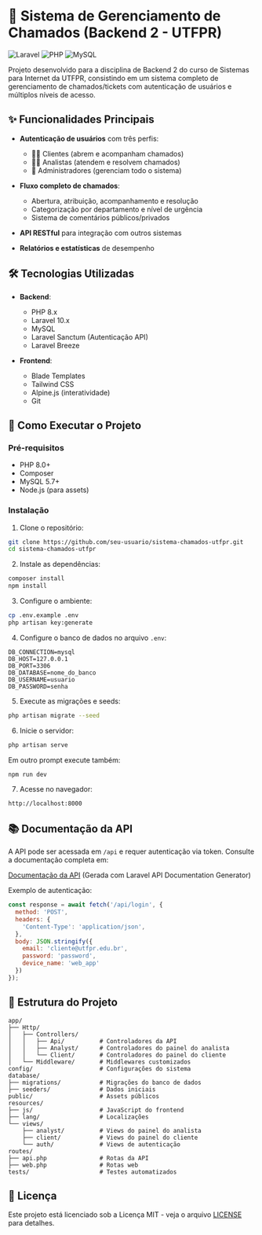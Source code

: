 # 📝 Sistema de Gerenciamento de Chamados (Backend 2 - UTFPR)

![Laravel](https://img.shields.io/badge/Laravel-FF2D20?style=for-the-badge&logo=laravel&logoColor=white)
![PHP](https://img.shields.io/badge/PHP-777BB4?style=for-the-badge&logo=php&logoColor=white)
![MySQL](https://img.shields.io/badge/MySQL-005C84?style=for-the-badge&logo=mysql&logoColor=white)

Projeto desenvolvido para a disciplina de Backend 2 do curso de Sistemas para Internet da UTFPR, consistindo em um sistema completo de gerenciamento de chamados/tickets com autenticação de usuários e múltiplos níveis de acesso.

## ✨ Funcionalidades Principais

- **Autenticação de usuários** com três perfis:
  - 👨‍💼 Clientes (abrem e acompanham chamados)
  - 👩‍💻 Analistas (atendem e resolvem chamados)
  - 👑 Administradores (gerenciam todo o sistema)
  
- **Fluxo completo de chamados**:
  - Abertura, atribuição, acompanhamento e resolução
  - Categorização por departamento e nível de urgência
  - Sistema de comentários públicos/privados

- **API RESTful** para integração com outros sistemas

- **Relatórios e estatísticas** de desempenho

## 🛠️ Tecnologias Utilizadas

- **Backend**:
  - PHP 8.x
  - Laravel 10.x
  - MySQL
  - Laravel Sanctum (Autenticação API)
  - Laravel Breeze

- **Frontend**:
  - Blade Templates
  - Tailwind CSS
  - Alpine.js (interatividade)
  - Git

## 🚀 Como Executar o Projeto

### Pré-requisitos

- PHP 8.0+
- Composer
- MySQL 5.7+
- Node.js (para assets)

### Instalação

1. Clone o repositório:
```bash
git clone https://github.com/seu-usuario/sistema-chamados-utfpr.git
cd sistema-chamados-utfpr
```

2. Instale as dependências:
```bash
composer install
npm install
```

3. Configure o ambiente:
```bash
cp .env.example .env
php artisan key:generate
```

4. Configure o banco de dados no arquivo `.env`:
```env
DB_CONNECTION=mysql
DB_HOST=127.0.0.1
DB_PORT=3306
DB_DATABASE=nome_do_banco
DB_USERNAME=usuario
DB_PASSWORD=senha
```

5. Execute as migrações e seeds:
```bash
php artisan migrate --seed
```

6. Inicie o servidor:
```bash
php artisan serve
```
Em outro prompt execute também:
```bash
npm run dev
```

7. Acesse no navegador:
```
http://localhost:8000
```


## 📚 Documentação da API

A API pode ser acessada em `/api` e requer autenticação via token. Consulte a documentação completa em:

[Documentação da API](docs/api.md) (Gerada com Laravel API Documentation Generator)

Exemplo de autenticação:
```javascript
const response = await fetch('/api/login', {
  method: 'POST',
  headers: {
    'Content-Type': 'application/json',
  },
  body: JSON.stringify({
    email: 'cliente@utfpr.edu.br',
    password: 'password',
    device_name: 'web_app'
  })
});
```

## 🧩 Estrutura do Projeto

```
app/
├── Http/
│   ├── Controllers/
│   │   ├── Api/          # Controladores da API
│   │   ├── Analyst/      # Controladores do painel do analista
│   │   └── Client/       # Controladores do painel do cliente
│   └── Middleware/       # Middlewares customizados
config/                   # Configurações do sistema
database/
├── migrations/           # Migrações do banco de dados
├── seeders/              # Dados iniciais
public/                   # Assets públicos
resources/
├── js/                   # JavaScript do frontend
├── lang/                 # Localizações
└── views/
    ├── analyst/          # Views do painel do analista
    ├── client/           # Views do painel do cliente
    └── auth/             # Views de autenticação
routes/
├── api.php               # Rotas da API
├── web.php               # Rotas web
tests/                    # Testes automatizados
```


## 📄 Licença

Este projeto está licenciado sob a Licença MIT - veja o arquivo [LICENSE](LICENSE) para detalhes.

